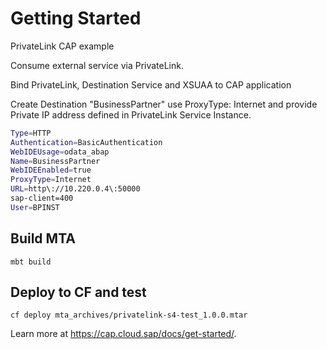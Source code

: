 # Getting Started

PrivateLink CAP example

Consume external service via PrivateLink.

Bind PrivateLink, Destination Service and XSUAA to CAP application

Create Destination "BusinessPartner" use ProxyType: Internet and provide Private IP address defined in PrivateLink Service Instance.

  ```bash
  Type=HTTP
  Authentication=BasicAuthentication
  WebIDEUsage=odata_abap
  Name=BusinessPartner
  WebIDEEnabled=true
  ProxyType=Internet
  URL=http\://10.220.0.4\:50000
  sap-client=400
  User=BPINST
  ```

## Build MTA

```
mbt build 
```


## Deploy to CF and test

```
cf deploy mta_archives/privatelink-s4-test_1.0.0.mtar
```



Learn more at https://cap.cloud.sap/docs/get-started/.
